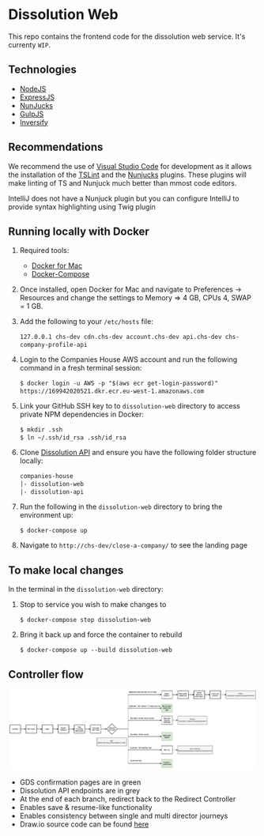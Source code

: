 # Dissolution Web
This repo contains the frontend code for the dissolution web service. It's currenty `WIP`.

## Technologies

- [NodeJS](https://nodejs.org/)
- [ExpressJS](https://expressjs.com/)
- [NunJucks](https://mozilla.github.io/nunjucks)
- [GulpJS](https://gulpjs.com/)
- [Inversify](https://github.com/inversify/)

## Recommendations

We recommend the use of [Visual Studio Code](https://code.visualstudio.com/) for development as it allows the installation of the [TSLint](https://marketplace.visualstudio.com/items?itemName=ms-vscode.vscode-typescript-tslint-plugin) and the [Nunjucks](https://marketplace.visualstudio.com/items?itemName=ronnidc.nunjucks) plugins. These plugins will make linting of TS and Nunjuck much better than mmost code editors.

IntelliJ does not have a Nunjuck plugin but you can configure IntelliJ to provide syntax highlighting using Twig plugin

## Running locally with Docker  

1. Required tools:
    - [Docker for Mac](https://hub.docker.com/editions/community/docker-ce-desktop-mac)
    - [Docker-Compose](https://docs.docker.com/compose/install/)

2. Once installed, open Docker for Mac and navigate to Preferences -> Resources and change the settings to Memory => 4 GB, CPUs 4, SWAP = 1 GB.

3. Add the following to your `/etc/hosts` file:

    ```
    127.0.0.1 chs-dev cdn.chs-dev account.chs-dev api.chs-dev chs-company-profile-api
    ```

4. Login to the Companies House AWS account and run the following command in a fresh terminal session:

    ```
    $ docker login -u AWS -p "$(aws ecr get-login-password)" https://169942020521.dkr.ecr.eu-west-1.amazonaws.com
    ```

5. Link your GitHub SSH key to to `dissolution-web` directory to access private NPM dependencies in Docker:

    ```
    $ mkdir .ssh
    $ ln ~/.ssh/id_rsa .ssh/id_rsa
    ```
    
6. Clone [Dissolution API](https://github.com/companieshouse/dissolution-api) and ensure you have the following folder structure locally:
    ```
    companies-house
    |- dissolution-web
    |- dissolution-api
    ```

7. Run the following in the `dissolution-web` directory to bring the environment up:

    ```
    $ docker-compose up
    ```

8. Navigate to `http://chs-dev/close-a-company/` to see the landing page

## To make local changes

In the terminal in the `dissolution-web` directory:

1. Stop to service you wish to make changes to

    ```
    $ docker-compose stop dissolution-web
    ```

2. Bring it back up and force the container to rebuild

    ```
    $ docker-compose up --build dissolution-web
    ```

## Controller flow

![Dissolution controller flow](.github/images/DissolutionControllerFlow.png)

* GDS confirmation pages are in green
* Dissolution API endpoints are in grey
* At the end of each branch, redirect back to the Redirect Controller
* Enables save & resume-like functionality
* Enables consistency between single and multi director journeys
* Draw.io source code can be found [here](.github/images/DissolutionControllerFlow.drawio)
